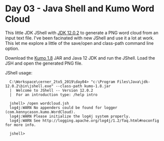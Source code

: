 # Day 03 - Java Shell and Kumo Word Cloud

This little JDK JShell with [JDK 12.0.2](https://jdk.java.net/12/) to generate a PNG word cloud
from an input text file. I've been facinated with new JShell and use it a lot at work. This let me
explore a little of the save/open and class-path command line option.

Download the [Kumo 1.8](https://repo1.maven.org/maven2/com/kennycason/kumo/1.8/) JAR and Java 12 JDK and run
the JShell. Load the JSH and open the generated PNG file.

JShell usage:
```
  C:\Workspace\cerner_2to5_2019\day04> "c:\Program Files\Java\jdk-12.0.2\bin\jshell.exe" --class-path kumo-1.8.jar
  |  Welcome to JShell -- Version 12.0.2
  |  For an introduction type: /help intro

  jshell> /open wordcloud.jsh
  log4j:WARN No appenders could be found for logger (com.kennycason.kumo.WordCloud).
  log4j:WARN Please initialize the log4j system properly.
  log4j:WARN See http://logging.apache.org/log4j/1.2/faq.html#noconfig for more info.

  jshell>
```
